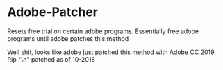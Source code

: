 # Adobe-Patcher
Resets free trial on certain adobe programs. 
Essentially free adobe programs until adobe patches this method


Well shit, looks like adobe just patched this method with Adobe CC 2019. Rip "\n"
patched as of 10-2018
